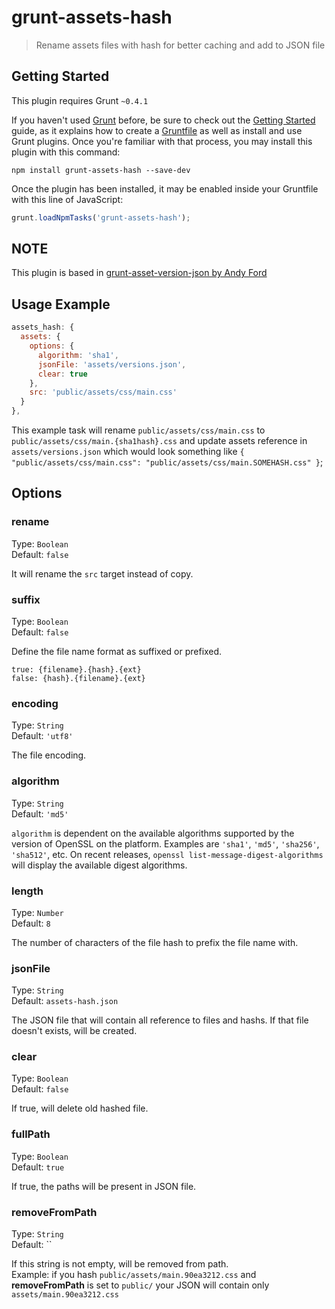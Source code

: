 # grunt-assets-hash

> Rename assets files with hash for better caching and add to JSON file

## Getting Started
This plugin requires Grunt `~0.4.1`

If you haven't used [Grunt](http://gruntjs.com/) before, be sure to check out the [Getting Started](http://gruntjs.com/getting-started) guide, as it explains how to create a [Gruntfile](http://gruntjs.com/sample-gruntfile) as well as install and use Grunt plugins. Once you're familiar with that process, you may install this plugin with this command:

```shell
npm install grunt-assets-hash --save-dev
```

Once the plugin has been installed, it may be enabled inside your Gruntfile with this line of JavaScript:

```js
grunt.loadNpmTasks('grunt-assets-hash');
```

## NOTE
This plugin is based in [grunt-asset-version-json by Andy Ford](https://github.com/andyford/grunt-asset-version-json)


## Usage Example

```javascript
assets_hash: {
  assets: {
    options: {
      algorithm: 'sha1',
      jsonFile: 'assets/versions.json',
      clear: true
    },
    src: 'public/assets/css/main.css'
  }
},
```

This example task will rename `public/assets/css/main.css` to `public/assets/css/main.{sha1hash}.css` and update assets reference in `assets/versions.json` which would look something like `{ "public/assets/css/main.css": "public/assets/css/main.SOMEHASH.css" }`;


## Options

### rename

Type: `Boolean`  
Default: `false`

It will rename the `src` target instead of copy.

### suffix

Type: `Boolean`  
Default: `false`

Define the file name format as suffixed or prefixed.  
```
true: {filename}.{hash}.{ext}  
false: {hash}.{filename}.{ext}
```

### encoding

Type: `String`  
Default: `'utf8'`

The file encoding.

### algorithm

Type: `String`  
Default: `'md5'`

`algorithm` is dependent on the available algorithms supported by the version of OpenSSL on the platform. Examples are `'sha1'`, `'md5'`, `'sha256'`, `'sha512'`, etc. On recent releases, `openssl list-message-digest-algorithms` will display the available digest algorithms.

### length

Type: `Number`  
Default: `8`

The number of characters of the file hash to prefix the file name with.

### jsonFile

Type: `String`  
Default: `assets-hash.json`

The JSON file that will contain all reference to files and hashs. If that file doesn't exists, will be created.

### clear

Type: `Boolean`  
Default: `false`

If true, will delete old hashed file.

### fullPath

Type: `Boolean`  
Default: `true`

If true, the paths will be present in JSON file.

### removeFromPath

Type: `String`  
Default: ``

If this string is not empty, will be removed from path.  
Example: if you hash `public/assets/main.90ea3212.css` and **removeFromPath** is set to `public/` your JSON will contain only `assets/main.90ea3212.css`